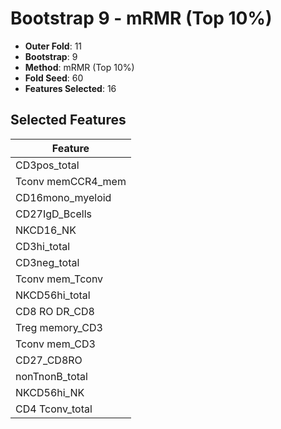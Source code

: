 # Bootstrap 9 - mRMR (Top 10%)

- **Outer Fold**: 11
- **Bootstrap**: 9
- **Method**: mRMR (Top 10%)
- **Fold Seed**: 60
- **Features Selected**: 16

## Selected Features

| Feature |
|---------|
| CD3pos_total |
| Tconv memCCR4_mem |
| CD16mono_myeloid |
| CD27IgD_Bcells |
| NKCD16_NK |
| CD3hi_total |
| CD3neg_total |
| Tconv mem_Tconv |
| NKCD56hi_total |
| CD8 RO DR_CD8 |
| Treg memory_CD3 |
| Tconv mem_CD3 |
| CD27_CD8RO |
| nonTnonB_total |
| NKCD56hi_NK |
| CD4 Tconv_total |
